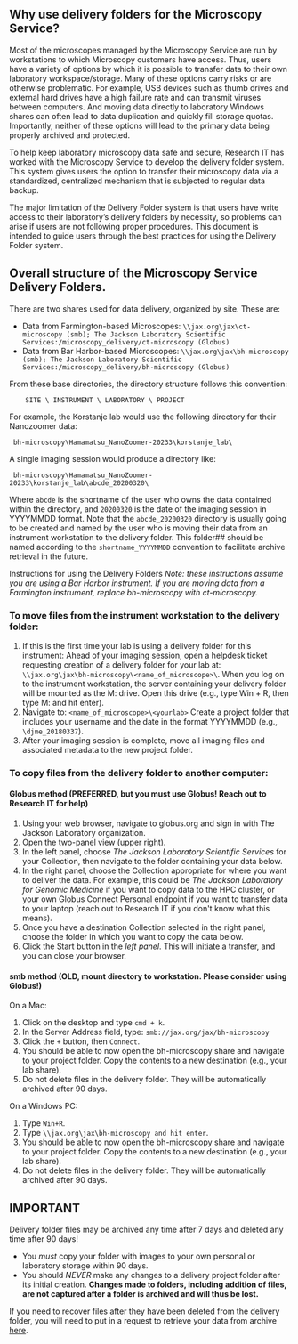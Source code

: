 ## Why use delivery folders for the Microscopy Service?
Most of the microscopes managed by the Microscopy Service are run by workstations to which Microscopy customers have access. Thus, users have a variety of options by which it is possible to transfer data to their own laboratory workspace/storage. Many of these options carry risks or are otherwise problematic. For example, USB devices such as thumb drives and external hard drives have a high failure rate and can transmit viruses between computers. And moving data directly to laboratory Windows shares can often lead to data duplication and quickly fill storage quotas. Importantly, neither of these options will lead to the primary data being properly archived and protected.

To help keep laboratory microscopy data safe and secure, Research IT has worked with the Microscopy Service to develop the delivery folder system. This system gives users the option to transfer their microscopy data via a standardized, centralized mechanism that is subjected to regular data backup.

The major limitation of the Delivery Folder system is that users have write access to their laboratory’s delivery folders by necessity, so problems can arise if users are not following proper procedures. This document is intended to guide users through the best practices for using the Delivery Folder system.

## Overall structure of the Microscopy Service Delivery Folders.
There are two shares used for data delivery, organized by site. These are:

- Data from Farmington-based Microscopes: ```\\jax.org\jax\ct-microscopy (smb); The Jackson Laboratory Scientific Services:/microscopy_delivery/ct-microscopy (Globus)```
- Data from Bar Harbor-based Microscopes: ```\\jax.org\jax\bh-microscopy (smb); The Jackson Laboratory Scientific Services:/microscopy_delivery/bh-microscopy (Globus)```

From these base directories, the directory structure follows this convention:

        SITE \ INSTRUMENT \ LABORATORY \ PROJECT

For example, the Korstanje lab would use the following directory for their Nanozoomer data:

     bh-microscopy\Hamamatsu_NanoZoomer-20233\korstanje_lab\

A single imaging session would produce a directory like:

     bh-microscopy\Hamamatsu_NanoZoomer-20233\korstanje_lab\abcde_20200320\

Where ```abcde``` is the shortname of the user who owns the data contained within the directory, and ```20200320``` is the date of the imaging session in YYYYMMDD format. Note that the ```abcde_20200320``` directory is usually going to be created and named by the user who is moving their data from an instrument workstation to the delivery folder. This folder##  should be named according to the ```shortname_YYYYMMDD``` convention to facilitate archive retrieval in the future.

Instructions for using the Delivery Folders
*Note: these instructions assume you are using a Bar Harbor instrument. If you are moving data from a Farmington instrument, replace bh-microscopy with ct-microscopy.*

### To move files from the instrument workstation to the delivery folder:
1. If this is the first time your lab is using a delivery folder for this instrument: Ahead of your imaging session, open a helpdesk ticket requesting creation of a delivery folder for your lab at: ```\\jax.org\jax\bh-microscopy\<name_of_microscope>\```. When you log on to the instrument workstation, the server containing your delivery folder will be mounted as the M: drive. Open this drive (e.g., type Win + R, then type M: and hit enter).
2. Navigate to: ```<name_of_microscope>\<yourlab>```
Create a project folder that includes your username and the date in the format YYYYMMDD (e.g., ```\djme_20180337```).
3. After your imaging session is complete, move all imaging files and associated metadata to the new project folder.

### To copy files from the delivery folder to another computer:
#### Globus method (PREFERRED, but you must use Globus! Reach out to Research IT for help)
1. Using your web browser, navigate to globus.org and sign in with The Jackson Laboratory organization.
2. Open the two-panel view (upper right).
3. In the left panel, choose *The Jackson Laboratory Scientific Services* for your Collection, then navigate to the folder containing your data below.
4. In the right panel, choose the Collection appropriate for where you want to deliver the data. For example, this could be *The Jackson Laboratory for Genomic Medicine* if you want to copy data to the HPC cluster, or your own Globus Connect Personal endpoint if you want to transfer data to your laptop (reach out to Research IT if you don't know what this means).
5. Once you have a destination Collection selected in the right panel, choose the folder in which you want to copy the data below.
6. Click the Start button in the *left panel*. This will initiate a transfer, and you can close your browser.

#### smb method (OLD, mount directory to workstation. Please consider using Globus!)
On a Mac:
1. Click on the desktop and type ```cmd + k```.
2. In the Server Address field, type: ```smb://jax.org/jax/bh-microscopy```
3. Click the ```+``` button, then ```Connect```.
4. You should be able to now open the bh-microscopy share and navigate to your project folder. Copy the contents to a new destination (e.g., your lab share).
5. Do not delete files in the delivery folder. They will be automatically archived after 90 days.

On a Windows PC:
1. Type ```Win+R```.
2. Type ```\\jax.org\jax\bh-microscopy and hit enter```.
3. You should be able to now open the bh-microscopy share and navigate to your project folder. Copy the contents to a new destination (e.g., your lab share).
4. Do not delete files in the delivery folder. They will be automatically archived after 90 days.

## IMPORTANT
Delivery folder files may be archived any time after 7 days and deleted any time after 90 days!
- You *must* copy your folder with images to your own personal or laboratory storage within 90 days.
- You should *NEVER* make any changes to a delivery project folder after its initial creation. **Changes made to folders, including addition of files, are not captured after a folder is archived and will thus be lost.**

If you need to recover files after they have been deleted from the delivery folder, you will need to put in a request to retrieve your data from archive [here](https://jax.service-now.com/jax?id=sc_cat_item&sys_id=17cb0f5d1ba710d0832f206cbc4bcb47).